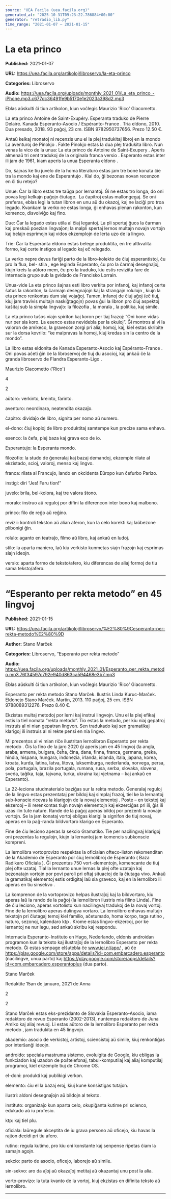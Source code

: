 ```yaml
---
source: "UEA Facila (uea.facila.org)"
generated_at: "2025-10-31T09:23:22.786884+00:00"
generator: "retradio_lib.py"
time_range: "2021-01-07 – 2021-01-15"
---
```



# La eta princo

**Published:** 2021-01-07

**URL:** https://uea.facila.org/artikoloj/libroservo/la-eta-princo

**Categories:** Libroservo

**Audio:** https://uea.facila.org/uploads/monthly_2021_01/La_eta_princo_-iPhone.mp3.c677dc36491fe9b5170e1e2023a398d2.mp3

Eblas aŭskulti ĉi tiun artikolon, kiun voĉlegis Maurizio 'Rico' Giacometto.

La eta princo Antoine de Saint-Exupéry. Esperanta traduko de Pierre Delaire. Kanada Esperanto-Asocio / Espéranto-France . Tria eldono, 2010. Dua presado, 2018. 93 paĝoj, 23 cm. ISBN 9782950737656. Prezo 12.50 €.

Antaŭ kelkaj monatoj ni recenzis unu el la plej tradukitaj libroj en la mondo La aventuroj de Pinokjo . Fakte Pinokjo estas la dua plej tradukita libro. Nun venas la vico de la unua: La eta princo de Antoine de Saint-Exupery . Aperis almenaŭ tri cent tradukoj de la originala franca versio . Esperanto estas inter ili jam de 1961, kiam aperis la unua Esperanta eldono .

Do, ŝajnas ke tiu juvelo de la homa literaturo estas jam tre bone konata ĉie tra la mondo kaj ene de Esperantujo . Kial do, ĝi bezonas novan recenzon en ĉi tiu retejo?

Unue: Ĉar la libro estas tre taŭga por lernantoj. Ĝi ne estas tro longa, do oni povas legi kelkajn paĝojn ĉiutage.  La ĉapitroj estas mallongegaj. Se oni preferas, eblas legi la tutan libron en unu aŭ du okazoj, kaj ne laciĝi pro troa legado. Kvankam la verko ne estas longa, ĝi enhavas plenan rakonton, kun komenco, disvolviĝo kaj fino.

Due: Ĉar la legado estas utila al ĉiaj legantoj. La pli spertaj ĝuos la ĉarman kaj preskaŭ poezian lingvaĵon; la malpli spertaj lernos multajn novajn vortojn kaj belajn esprimojn kaj vidos ekzemplojn de lerta uzo de la lingvo.

Trie: Ĉar la Esperanta eldono estas belege produktita, en tre altkvalita formo, kaj certe instigos al legado kaj eĉ relegado.

La verko nepre devus fariĝi parto de la libro-kolekto de ĉiuj esperantistoj, ĉu pro la flua, bel- stila , ege leginda Esperanto, ĉu pro la ĉarmaj desegnaĵoj, kiujn kreis la aŭtoro mem, ĉu pro la traduko, kiu estis reviziita fare de internacia grupo sub la gvidado de Francisko Lorrain.

Unua-vide La eta princo ŝajnas esti libro verkita por infanoj, kaj infanoj certe ŝatus la rakonton, la ĉarmajn desegnaĵojn kaj la strangajn rolulojn , kiujn la eta princo renkontas dum siaj vojaĝoj. Tamen, infanoj de ĉiuj aĝoj (eĉ tiuj, kiuj jam travivis multajn naskiĝtagojn) povas ĝui la libron pro ĉiuj aspektoj kaŝitaj sub la simpla lingvaĵo: la filozofia , la morala , la politika, kaj simile.

La eta princo tuŝos viajn spiriton kaj koron per tiaj frazoj: “Oni bone vidas nur per sia koro. La esenco estas nevidebla per la okuloj”. Ĝi montros al vi la valoron de amikeco, la gravecon zorgi pri aliaj homoj, kaj, kiel estas skribite sur la dorsa kovrilo: “ke malpravas la homoj, kiuj kredas sin la centro de la mondo”.

La libro estas eldonita de Kanada Esperanto-Asocio kaj Espéranto-France . Oni povas aĉeti ĝin ĉe la libroservoj de tiuj du asocioj, kaj ankaŭ ĉe la granda libroservo de Flandra Esperanto-Ligo .

Maurizio Giacometto ('Rico')

4

2

aŭtoro: verkinto, kreinto, farinto.

aventuro: neordinara, neatendita okazaĵo.

ĉapitro: dividaĵo de libro, signita per nomo aŭ numero.

el-dono: ĉiuj kopioj de libro produktitaj samtempe kun precize sama enhavo.

esenco: la ĉefa, plej baza kaj grava eco de io.

Esperantujo: la Esperanta mondo.

filozofio: la studo de ĝeneralaj kaj bazaj demandoj, ekzemple rilate al ekzistado, scioj, valoroj, menso kaj lingvo.

franca: rilata al Francujo, lando en okcidenta Eŭropo kun ĉefurbo Parizo.

instigi: diri “Jes! Faru tion!”

juvelo: brila, bel-kolora, kaj tre valora ŝtono.

moralo: instruo aŭ reguloj por difini la diferencon inter bono kaj malbono.

princo: filo de reĝo aŭ reĝino.

revizii: kontroli tekston aŭ alian aferon, kun la celo korekti kaj laŭbezone plibonigi ĝin.

rolulo: aganto en teatraĵo, filmo aŭ libro, kaj ankaŭ en ludoj.

stilo: la aparta maniero, laŭ kiu verkisto kunmetas siajn frazojn kaj esprimas siajn ideojn.

versio: aparta formo de teksto/afero, kiu diferencas de aliaj formoj de tiu sama teksto/afero.


---

# “Esperanto per rekta metodo” en 45 lingvoj

**Published:** 2021-01-15

**URL:** https://uea.facila.org/artikoloj/libroservo/%E2%80%9Cesperanto-per-rekta-metodo%E2%80%9D

**Author:** Stano Marček

**Categories:** Libroservo, “Esperanto per rekta metodo”

**Audio:** https://uea.facila.org/uploads/monthly_2021_01/Esperanto_per_rekta_metodo.mp3.76f34597c792e940d863ca594468e3b7.mp3

Eblas aŭskulti ĉi tiun artikolon, kiun voĉlegis Maurizio 'Rico' Giacometto.

Esperanto per rekta metodo Stano Marček. Ilustris Linda Kuruc-Marček. Eldonejo Stano Marček. Martin, 2013. 110 paĝoj, 25 cm. ISBN 9788089312276. Prezo 8.40 €.

Ekzistas multaj metodoj por lerni kaj instrui lingvojn. Unu el la plej efikaj estis la tiel nomata “rekta metodo”. Tio estas la metodo, per kiu niaj gepatroj instruis al ni nian gepatran lingvon. Sen tradukado kaj sen gramatikaj klarigoj ili instruis al ni rekte pensi en nia lingvo.

Mi prezentos al vi mian riĉe ilustritan lernolibron Esperanto per rekta metodo . Ĝis la fino de la jaro 2020 ĝi aperis jam en 45 lingvoj (la angla, araba, armena, bulgara, ĉeĥa, ĉina, dana, finna, franca, germana, greka, hindia, hispana, hungara, indonezia, irlanda, islanda, itala, japana, korea, kroata, kurda, latina, latva, litova, luksemburga, nederlanda, norvega, persa, pola, portugala, brazila portugala, rumana, rusa, serba, slovaka, slovena, sveda, taĝika, taja, tajvana, turka, ukraina kaj vjetnama – kaj ankaŭ en Esperanto).

La 22-leciona studmaterialo baziĝas sur la rekta metodo. Ĝeneralaj reguloj de la lingvo estas prezentataj per bildoj kaj simplaj frazoj, tiel ke la lernantoj sub-konscie ricevas la klarigojn de la novaj elementoj . Poste – en tekstoj kaj ekzercoj – ili rerenkontas tiujn novajn elementojn kaj ekzerciĝas pri ili, ĝis ili uzas ilin tute nature. Rande de la paĝoj aperas bildoj por prezenti la novajn vortojn. Se la jam konataj vortoj ebligas klarigi la signifon de tiuj novaj, aperas en la paĝ-randa bildvortaro klarigo en Esperanto.

Fine de ĉiu leciono aperas la sekcio Gramatiko. Tie per nacilingvaj klarigoj oni prezentas la regulojn, kiujn la lernantoj jam komencis subkonscie kompreni.

La lernolibra vortoprovizo respektas la oficialan ofteco-liston rekomenditan de la Akademio de Esperanto por ĉiuj lernolibroj de Esperanto ( Baza Radikaro Oficiala ). Ĝi prezentas 750 vort-elementojn, komencante de tiuj plej ofte uzataj. Tial la lernanto unue lernas la plej ofte uzatajn kaj bezonatajn vortojn por povi paroli pri oftaj situacioj de la ĉiutaga vivo. Ankaŭ la gramatikaj elementoj estis ordigitaj laŭ sia graveco, kaj en la lernolibro ili aperas en tiu sinsekvo .

La komprenon de la vortoprovizo helpas ilustraĵoj kaj la bildvortaro, kiu aperas laŭ la rando de la paĝoj (la lernolibron ilustris mia filino Linda). Fine de ĉiu leciono, aperas vortolisto kun nacilingvaj tradukoj de la novaj vortoj. Fine de la lernolibro aperas dulingva vortaro. La lernolibro enhavas multajn tekstojn pri ĉiutagaj temoj kiel familio, aĉetumado, homa korpo, taga rutino , naturo, sezonoj, kalendaro ktp . Krome estas lingvo-ekzercoj, por ke lernantoj ne nur legu, sed ankaŭ skribu kaj respondu.

Internacia Esperanto-Instituto en Hago, Nederlando, eldonis androidan programon kun la teksto kaj ilustraĵoj de la lernolibro Esperanto per rekta metodo. Ĝi estas senpage elŝutebla ĉe www.iei.nl/apo/ , aŭ ĉe https://play.google.com/store/apps/details?id=com.embarcadero.esperanto (nacilingve, unua parto) kaj https://play.google.com/store/apps/details?id=com.embarcadero.esperantoplus (dua parto).

Stano Marček

Redaktite 15an de januaro, 2021 de Anna

2

2

Stano Marček estas eks-prezidanto de Slovakia Esperanto-Asocio, iama redaktoro de revuo Esperanto (2002-2013), nuntempa redaktoro de Juna Amiko kaj aliaj revuoj. Li estas aŭtoro de la lernolibro Esperanto per rekta metodo , jam tradukita en 45 lingvojn.

akademio: asocio de verkistoj, artistoj, sciencistoj aŭ simile, kiuj renkontiĝas por interŝanĝi ideojn.

androido: speciala mastruma sistemo, evoluigita de Google, kiu ebligas la funkciadon kaj uzadon de poŝtelefonaj, tabul-komputilaj kaj aliaj komputilaj programoj, kiel ekzemple tiuj de Chrome OS.

el-doni: produkti kaj publikigi verkon.

elemento: ĉiu el la bazaj eroj, kiuj kune konsistigas tutaĵon.

ilustri: aldoni desegnaĵojn aŭ bildojn al teksto.

instituto: organizaĵo kun aparta celo, okupiĝanta kutime pri scienco, edukado aŭ iu profesio.

ktp: kaj tiel plu.

oficiala: laŭregule akceptita de iu grava persono aŭ oficejo, kiu havas la rajton decidi pri tiu afero.

rutino: regula kutimo, pro kiu oni konstante kaj senpense ripetas ĉiam la samajn agojn.

sekcio: parto de asocio, oficejo, laborejo aŭ simile.

sin-sekvo: aro da aĵoj aŭ okazaĵoj metitaj aŭ okazantaj unu post la alia.

vorto-provizo: la tuta kvanto de la vortoj, kiuj ekzistas en difinita teksto aŭ lernolibro.


---
